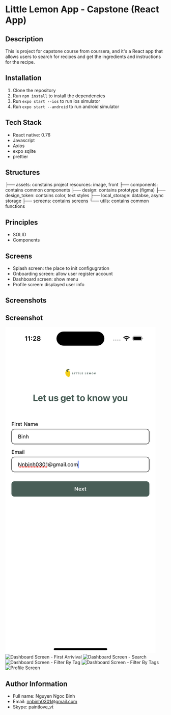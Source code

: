 # Little Lemon App - Capstone (React App)

## Description

This is project for capstone course from coursera, and it's a React app that allows users to search for recipes and get the ingredients and instructions for the recipe.

## Installation

1. Clone the repository
2. Run `npm install` to install the dependencies
3. Run `expo start --ios` to run ios simulator
4. Run `expo start --android` to run android simulator

## Tech Stack

- React native: 0.76
- Javascript
- Axios
- expo sqlite
- prettier

## Structures

├── assets: constains project resources: image, front
├── components: contains common components
├── design: contains prototype (figma)
├── design_token: contains color, text styles
├── local_storage: databse, async storage
├── screens: contains screens
└── utils: contains common functions

## Principles

- SOLID
- Components

## Screens

- Splash screen: the place to init configugration
- Onboarding screen: allow user register account
- Dashboard screen: show menu
- Profile screen: displayed user info

## Screenshots

## Screenshot

![OnBoarding Screen](https://github.com/ngocbinh123/little-lemon-rn/blob/master/screenshots/ll_1.png)
![Dashboard Screen - First Arrivival](https://github.com/ngocbinh123/little-lemon-rn/blob/master/screenshots/ll_02.png)
![Dashboard Screen - Search](https://github.com/ngocbinh123/little-lemon-rn/blob/master/screenshots/ll_02.png)
![Dashboard Screen - Filter By Tag](https://github.com/ngocbinh123/little-lemon-rn/blob/master/screenshots/ll_03.png)
![Dashboard Screen - Filter By Tags](https://github.com/ngocbinh123/little-lemon-rn/blob/master/screenshots/ll_04.png)
![Profile Screen](https://github.com/ngocbinh123/little-lemon-rn/blob/master/screenshots/ll_05.png)

## Author Information

- Full name: Nguyen Ngoc Binh
- Email: nnbinh0301@gmail.com
- Skype: paintlove_vt
